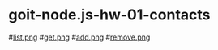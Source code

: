 # goit-node.js-hw-01-contacts

#<a href=https://zapodaj.net/cc58ec877a3f8.png.html>list.png</a>
#<a href=https://zapodaj.net/ea65ec9f7b176.png.html>get.png</a>
#<a href=https://zapodaj.net/3450bc429a276.png.html>add.png</a>
#<a href=https://zapodaj.net/ac089dda78bfd.png.html>remove.png</a>
